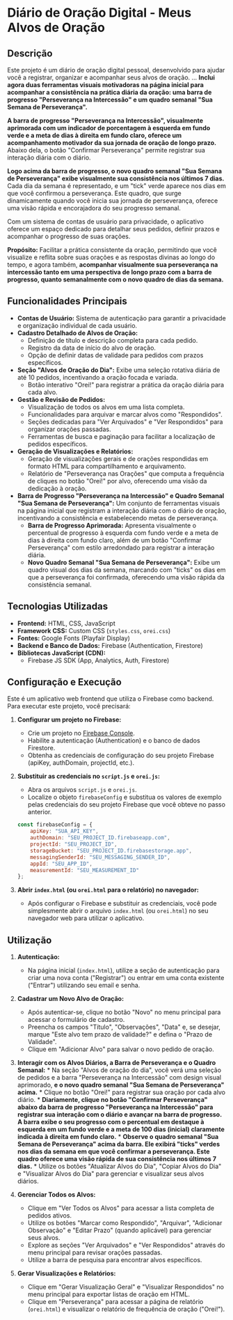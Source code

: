 # Diário de Oração Digital - Meus Alvos de Oração

## Descrição

Este projeto é um diário de oração digital pessoal, desenvolvido para ajudar você a registrar, organizar e acompanhar seus alvos de oração. ... **Inclui agora duas ferramentas visuais motivadoras na página inicial para acompanhar a consistência na prática diária da oração: uma barra de progresso "Perseverança na Intercessão" e um quadro semanal "Sua Semana de Perseverança".**

**A barra de progresso "Perseverança na Intercessão", visualmente aprimorada com um indicador de porcentagem à esquerda em fundo verde e a meta de dias à direita em fundo claro, oferece um acompanhamento motivador da sua jornada de oração de longo prazo.**  Abaixo dela, o botão "Confirmar Perseverança" permite registrar sua interação diária com o diário.

**Logo acima da barra de progresso, o novo quadro semanal "Sua Semana de Perseverança" exibe visualmente sua consistência nos últimos 7 dias.** Cada dia da semana é representado, e um "tick" verde aparece nos dias em que você confirmou a perseverança. Este quadro, que surge dinamicamente quando você inicia sua jornada de perseverança, oferece uma visão rápida e encorajadora do seu progresso semanal.

Com um sistema de contas de usuário para privacidade, o aplicativo oferece um espaço dedicado para detalhar seus pedidos, definir prazos e acompanhar o progresso de suas orações.

**Propósito:** Facilitar a prática consistente da oração, permitindo que você visualize e reflita sobre suas orações e as respostas divinas ao longo do tempo, e agora também, **acompanhar visualmente sua perseverança na intercessão tanto em uma perspectiva de longo prazo com a barra de progresso, quanto semanalmente com o novo quadro de dias da semana.**

## Funcionalidades Principais

*   **Contas de Usuário:** Sistema de autenticação para garantir a privacidade e organização individual de cada usuário.
*   **Cadastro Detalhado de Alvos de Oração:**
    *   Definição de título e descrição completa para cada pedido.
    *   Registro da data de início do alvo de oração.
    *   Opção de definir datas de validade para pedidos com prazos específicos.
*   **Seção "Alvos de Oração do Dia":** Exibe uma seleção rotativa diária de até 10 pedidos, incentivando a oração focada e variada.
    *   Botão interativo "Orei!" para registrar a prática da oração diária para cada alvo.
*   **Gestão e Revisão de Pedidos:**
    *   Visualização de todos os alvos em uma lista completa.
    *   Funcionalidades para arquivar e marcar alvos como "Respondidos".
    *   Seções dedicadas para "Ver Arquivados" e "Ver Respondidos" para organizar orações passadas.
    *   Ferramentas de busca e paginação para facilitar a localização de pedidos específicos.
*   **Geração de Visualizações e Relatórios:**
    *   Geração de visualizações gerais e de orações respondidas em formato HTML para compartilhamento e arquivamento.
    *   Relatório de "Perseverança nas Orações" que computa a frequência de cliques no botão "Orei!" por alvo, oferecendo uma visão da dedicação à oração.
*   **Barra de Progresso "Perseverança na Intercessão" e Quadro Semanal "Sua Semana de Perseverança":** Um conjunto de ferramentas visuais na página inicial que registram a interação diária com o diário de oração, incentivando a consistência e estabelecendo metas de perseverança.
    *   **Barra de Progresso Aprimorada:** Apresenta visualmente o percentual de progresso à esquerda com fundo verde e a meta de dias à direita com fundo claro, além de um botão "Confirmar Perseverança" com estilo arredondado para registrar a interação diária.
    *   **Novo Quadro Semanal "Sua Semana de Perseverança":** Exibe um quadro visual dos dias da semana, marcando com "ticks" os dias em que a perseverança foi confirmada, oferecendo uma visão rápida da consistência semanal.

## Tecnologias Utilizadas

*   **Frontend:** HTML, CSS, JavaScript
*   **Framework CSS:** Custom CSS (`styles.css`, `orei.css`)
*   **Fontes:** Google Fonts (Playfair Display)
*   **Backend e Banco de Dados:** Firebase (Authentication, Firestore)
*   **Bibliotecas JavaScript (CDN):**
    *   Firebase JS SDK (App, Analytics, Auth, Firestore)

## Configuração e Execução

Este é um aplicativo web frontend que utiliza o Firebase como backend. Para executar este projeto, você precisará:

1.  **Configurar um projeto no Firebase:**
    *   Crie um projeto no [Firebase Console](https://console.firebase.google.com/).
    *   Habilite a autenticação (Authentication) e o banco de dados Firestore.
    *   Obtenha as credenciais de configuração do seu projeto Firebase (apiKey, authDomain, projectId, etc.).

2.  **Substituir as credenciais no `script.js` e `orei.js`:**
    *   Abra os arquivos `script.js` e `orei.js`.
    *   Localize o objeto `firebaseConfig` e substitua os valores de exemplo pelas credenciais do seu projeto Firebase que você obteve no passo anterior.

    ```javascript
    const firebaseConfig = {
        apiKey: "SUA_API_KEY",
        authDomain: "SEU_PROJECT_ID.firebaseapp.com",
        projectId: "SEU_PROJECT_ID",
        storageBucket: "SEU_PROJECT_ID.firebasestorage.app",
        messagingSenderId: "SEU_MESSAGING_SENDER_ID",
        appId: "SEU_APP_ID",
        measurementId: "SEU_MEASUREMENT_ID"
    };
    ```

3.  **Abrir `index.html` (ou `orei.html` para o relatório) no navegador:**
    *   Após configurar o Firebase e substituir as credenciais, você pode simplesmente abrir o arquivo `index.html` (ou `orei.html`) no seu navegador web para utilizar o aplicativo.

## Utilização

1.  **Autenticação:**
    *   Na página inicial (`index.html`), utilize a seção de autenticação para criar uma nova conta ("Registrar") ou entrar em uma conta existente ("Entrar") utilizando seu email e senha.

2.  **Cadastrar um Novo Alvo de Oração:**
    *   Após autenticar-se, clique no botão "Novo" no menu principal para acessar o formulário de cadastro.
    *   Preencha os campos "Título", "Observações", "Data" e, se desejar, marque "Este alvo tem prazo de validade?" e defina o "Prazo de Validade".
    *   Clique em "Adicionar Alvo" para salvar o novo pedido de oração.

3.  **Interagir com os Alvos Diários, a Barra de Perseverança e o Quadro Semanal:**
        *   Na seção "Alvos de oração do dia", você verá uma seleção de pedidos e a barra "Perseverança na Intercessão" com design visual aprimorado, **e o novo quadro semanal "Sua Semana de Perseverança" acima.**
        *   Clique no botão "Orei!" para registrar sua oração por cada alvo diário.
        *   **Diariamente, clique no botão "Confirmar Perseverança" abaixo da barra de progresso "Perseverança na Intercessão" para registrar sua interação com o diário e avançar na barra de progresso. A barra exibe o seu progresso com o percentual em destaque à esquerda em um fundo verde e a meta de 100 dias (inicial) claramente indicada à direita em fundo claro.**
        *   **Observe o quadro semanal "Sua Semana de Perseverança" acima da barra. Ele exibirá "ticks" verdes nos dias da semana em que você confirmar a perseverança. Este quadro oferece uma visão rápida de sua consistência nos últimos 7 dias.**
        *   Utilize os botões "Atualizar Alvos do Dia", "Copiar Alvos do Dia" e "Visualizar Alvos do Dia" para gerenciar e visualizar seus alvos diários.

4.  **Gerenciar Todos os Alvos:**
    *   Clique em "Ver Todos os Alvos" para acessar a lista completa de pedidos ativos.
    *   Utilize os botões "Marcar como Respondido", "Arquivar", "Adicionar Observação" e "Editar Prazo" (quando aplicável) para gerenciar seus alvos.
    *   Explore as seções "Ver Arquivados" e "Ver Respondidos" através do menu principal para revisar orações passadas.
    *   Utilize a barra de pesquisa para encontrar alvos específicos.

5.  **Gerar Visualizações e Relatórios:**
    *   Clique em "Gerar Visualização Geral" e "Visualizar Respondidos" no menu principal para exportar listas de oração em HTML.
    *   Clique em "Perseverança" para acessar a página de relatório (`orei.html`) e visualizar o relatório de frequência de oração ("Orei!").
